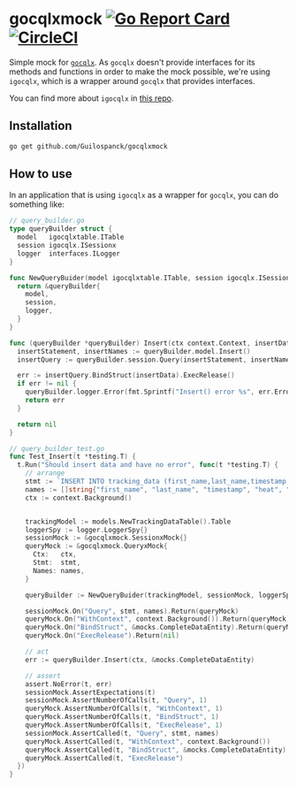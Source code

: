 # gocqlxmock [![Go Report Card](https://goreportcard.com/badge/github.com/Guilospanck/gocqlxmock)](https://goreportcard.com/report/github.com/Guilospanck/gocqlxmock) [![CircleCI](https://circleci.com/gh/Guilospanck/gocqlxmock/tree/main.svg?style=svg)](https://circleci.com/gh/Guilospanck/gocqlxmock/tree/main)

Simple mock for [`gocqlx`](https://github.com/scylladb/gocqlx). As `gocqlx` doesn't provide interfaces for its methods and functions in order to make the mock possible, we're using `igocqlx`, which is a wrapper around `gocqlx` that provides interfaces. 

You can find more about `igocqlx` in [this repo](https://github.com/Guilospanck/igocqlx).

## Installation
```bash
go get github.com/Guilospanck/gocqlxmock
```

## How to use
In an application that is using `igocqlx` as a wrapper for `gocqlx`, you can do something like:

```go
// query_builder.go
type queryBuilder struct {
  model   igocqlxtable.ITable
  session igocqlx.ISessionx
  logger  interfaces.ILogger
}

func NewQueryBuider(model igocqlxtable.ITable, session igocqlx.ISessionx, logger interfaces.ILogger) *queryBuilder {
  return &queryBuilder{
    model,
    session,
    logger,
  }
}

func (queryBuilder *queryBuilder) Insert(ctx context.Context, insertData *entities.TrackingData) error {
  insertStatement, insertNames := queryBuilder.model.Insert()
  insertQuery := queryBuilder.session.Query(insertStatement, insertNames).WithContext(ctx)

  err := insertQuery.BindStruct(insertData).ExecRelease()
  if err != nil {
    queryBuilder.logger.Error(fmt.Sprintf("Insert() error %s", err.Error()))
    return err
  }

  return nil
}
```

```go
// query_builder_test.go
func Test_Insert(t *testing.T) {
  t.Run("Should insert data and have no error", func(t *testing.T) {
    // arrange
    stmt := `INSERT INTO tracking_data (first_name,last_name,timestamp,heat,location,speed,telepathy_powers) VALUES (?,?,?,?,?,?,?) `
    names := []string{"first_name", "last_name", "timestamp", "heat", "location", "speed", "telepathy_powers"}
    ctx := context.Background()


    trackingModel := models.NewTrackingDataTable().Table
    loggerSpy := logger.LoggerSpy{}
    sessionMock := &gocqlxmock.SessionxMock{}
    queryMock := &gocqlxmock.QueryxMock{
      Ctx:   ctx,
      Stmt:  stmt,
      Names: names,
    }

    queryBuilder := NewQueryBuider(trackingModel, sessionMock, loggerSpy)

    sessionMock.On("Query", stmt, names).Return(queryMock)
    queryMock.On("WithContext", context.Background()).Return(queryMock)
    queryMock.On("BindStruct", &mocks.CompleteDataEntity).Return(queryMock)
    queryMock.On("ExecRelease").Return(nil)

    // act
    err := queryBuilder.Insert(ctx, &mocks.CompleteDataEntity)

    // assert
    assert.NoError(t, err)
    sessionMock.AssertExpectations(t)
    sessionMock.AssertNumberOfCalls(t, "Query", 1)
    queryMock.AssertNumberOfCalls(t, "WithContext", 1)
    queryMock.AssertNumberOfCalls(t, "BindStruct", 1)
    queryMock.AssertNumberOfCalls(t, "ExecRelease", 1)
    sessionMock.AssertCalled(t, "Query", stmt, names)
    queryMock.AssertCalled(t, "WithContext", context.Background())
    queryMock.AssertCalled(t, "BindStruct", &mocks.CompleteDataEntity)
    queryMock.AssertCalled(t, "ExecRelease")
  })
}
```





